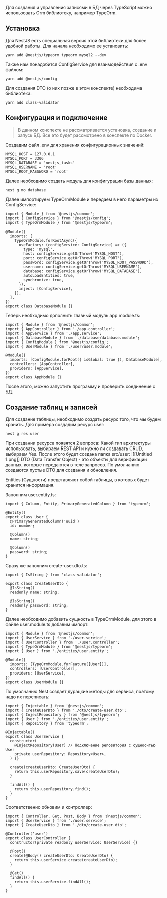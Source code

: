 Для создания и управления записями в БД через TypeScript можно использовать Orm библиотеку, например TypeOrm.
## Установка
Для NestJS есть специальная версия этой библиотеки для более удобной работы. Для начала необходимо ее установить:
```tsx
yarn add @nestjs/typeorm typeorm mysql2 --dev
```

Также нам понадобится ConfigService для взаимодействия с .env файлом:
```tsx
yarn add @nestjs/config
```

Для создания DTO (о них позже в этом конспекте) необходима библиотека:
```tsx
yarn add class-validator
```
## Конфигурация и подключение

> В данном конспекте не рассматривается установка, создание и запуск БД. Все это будет рассмотрено в конспекте по Docker.

Создадим файл .env для хранения конфигурационных значений:
```tsx
MYSQL_HOST = 127.0.0.1
MYSQL_PORT = 3306
MYSQL_DATABASE = 'nestjs_tasks'
MYSQL_USERNAME = 'root'
MYSQL_ROOT_PASSWORD = 'root'
```

Далее необходимо создать модуль для конфигурации базы данных:
```tsx
nest g mo database
```

Далее импортируем TypeOrmModule и передаем в него параметры из ConfigService:
```tsx
import { Module } from '@nestjs/common';
import { ConfigService } from '@nestjs/config';
import { TypeOrmModule } from '@nestjs/typeorm';

@Module({
  imports: [
    TypeOrmModule.forRootAsync({
      useFactory: (configService: ConfigService) => ({
        type: 'mysql',
        host: configService.getOrThrow('MYSQL_HOST'),
        port: configService.getOrThrow('MYSQL_PORT'),
        password: configService.getOrThrow('MYSQL_ROOT_PASSWORD'),
        username: configService.getOrThrow('MYSQL_USERNAME'),
        database: configService.getOrThrow('MYSQL_DATABASE'),
        autoLoadEntities: true,
        synchronize: true,
      }),
      inject: [ConfigService],
    }),
  ],
})
export class DatabaseModule {}

```

Теперь необходимо дополнить главный модуль app.module.ts:
```tsx
import { Module } from '@nestjs/common';
import { AppController } from './app.controller';
import { AppService } from './app.service';
import { DatabaseModule } from './database/database.module';
import { ConfigModule } from '@nestjs/config';
import { UserModule } from './user/user.module';

@Module({
  imports: [ConfigModule.forRoot({ isGlobal: true }), DatabaseModule],
  controllers: [AppController],
  providers: [AppService],
})
export class AppModule {}

```
После этого, можно запустить программу и проверить соединение с БД.
## Создание таблиц и записей
Для создание таблицы, необходимо создать ресурс того, что мы будем хранить. Для примера создадим ресурс user:
```tsx
nest g res user
```

При создании ресурса появятся 2 вопроса: Какой тип архитектуры использовать, выбираем REST API и нужно ли создавать CRUD, выбираем Yes.
После этого будет создана папка src/user:
![[Untitled 1.png]]
DTO (Data Transfer Object) - это объекты для верификации данных, которые передаются в теле запросов. По умолчанию создаются пустые DTO для создания и обновления.

Entities (Сущности) представляют собой таблицы, в которых будет хранится информация.

Заполним user.entity.ts:
```tsx
import { Column, Entity, PrimaryGeneratedColumn } from 'typeorm';

@Entity()
export class User {
  @PrimaryGeneratedColumn('uuid')
  id: number;

  @Column()
  name: string;

  @Column()
  password: string;
}

```

Сразу же заполним create-user.dto.ts:
```tsx
import { IsString } from 'class-validator';

export class CreateUserDto {
  @IsString()
  readonly name: string;

  @IsString()
  readonly password: string;
}

```

Далее необходимо добавить сущность в TypeOrmModule, для этого в файле user.module.ts добавим импорт:
```tsx
import { Module } from '@nestjs/common';
import { UserService } from './user.service';
import { UserController } from './user.controller';
import { TypeOrmModule } from '@nestjs/typeorm';
import { User } from './entities/user.entity';

@Module({
  imports: [TypeOrmModule.forFeature([User])],
  controllers: [UserController],
  providers: [UserService],
})
export class UserModule {}

```

По умолчанию Nest создает дурацкие методы для сервиса, поэтому надо их переписать:
```tsx
import { Injectable } from '@nestjs/common';
import { CreateUserDto } from './dto/create-user.dto';
import { InjectRepository } from '@nestjs/typeorm';
import { User } from './entities/user.entity';
import { Repository } from 'typeorm';

@Injectable()
export class UserService {
  constructor(
    @InjectRepository(User) // Подключение репозитория с сущноситью User
    private userRepository: Repository<User>,
  ) {}

  create(createUserDto: CreateUserDto) {
    return this.userRepository.save(createUserDto);
  }

  findAll() {
    return this.userRepository.find();
  }
}

```

Соответственно обновим и контроллер:
```tsx
import { Controller, Get, Post, Body } from '@nestjs/common';
import { UserService } from './user.service';
import { CreateUserDto } from './dto/create-user.dto';

@Controller('user')
export class UserController {
  constructor(private readonly userService: UserService) {}

  @Post()
  create(@Body() createUserDto: CreateUserDto) {
    return this.userService.create(createUserDto);
  }

  @Get()
  findAll() {
    return this.userService.findAll();
  }
}

```